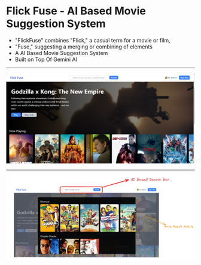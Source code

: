 # Flick Fuse - AI Based Movie Suggestion System

- "FlickFuse" combines "Flick," a casual term for a movie or film,
- "Fuse," suggesting a merging or combining of elements
- A AI Based Movie Suggestion System
- Built on Top Of Gemini AI

---

![Landing Page](image.png)

---

![Search Result View](image-2.png)
